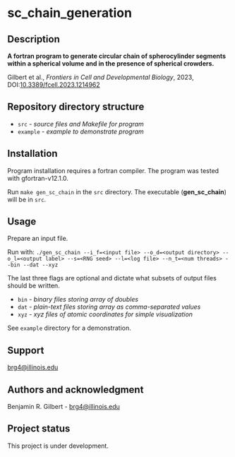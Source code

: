 # sc\_chain\_generation

## Description

**A fortran program to generate circular chain of spherocylinder segments within a spherical volume and in the presence of spherical crowders.**

Gilbert et al., *Frontiers in Cell and Developmental Biology*, 2023, DOI:[10.3389/fcell.2023.1214962](https://doi.org/10.3389/fcell.2023.1214962)

## Repository directory structure

 - `src` - *source files and Makefile for program*
 - `example` - *example to demonstrate program*

## Installation

Program installation requires a fortran compiler. The program was tested with gfortran-v12.1.0.

Run `make gen_sc_chain` in the `src` directory. The executable (**gen_sc_chain**) will be in `src`.

## Usage

Prepare an input file.

Run with: `./gen_sc_chain --i_f=<input file> --o_d=<output directory> --o_l=<output label> --s=<RNG seed> --l=<log file> --n_t=<num threads> --bin --dat --xyz`

The last three flags are optional and dictate what subsets of output files should be written.

- `bin` - *binary files storing array of doubles*
- `dat` - *plain-text files storing array as comma-separated values*
- `xyz` - *xyz files of atomic coordinates for simple visualization*

See `example` directory for a demonstration.

## Support
brg4@illinois.edu

## Authors and acknowledgment
Benjamin R. Gilbert - brg4@illinois.edu

## Project status
This project is under development.
